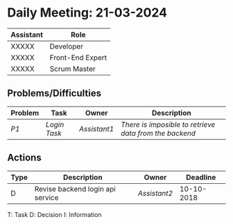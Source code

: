 # Daily Meeting: 21-03-2024

| Assistant | Role             |  
|-----------|------------------|
| XXXXX     | Developer        |   
| XXXXX     | Front-End Expert |  
| XXXXX     | Scrum Master     |  

## Problems/Difficulties

| Problem | Task         | Owner        | Description                                            |
|---------|--------------|--------------|--------------------------------------------------------|
| _P1_    | _Login Task_ | _Assistant1_ | _There is imposible to retrieve data from the backend_ |

## Actions

| Type | Description                      | Owner        | Deadline   |
|------|----------------------------------|--------------|------------|
| D    | Revise backend login api service | _Assistant2_ | 10-10-2018 |

T: Task
D: Decision
I: Information
